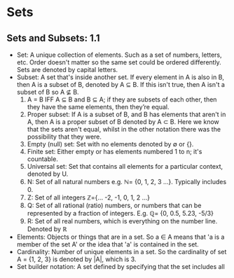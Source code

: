 # Sets
## Sets and Subsets: 1.1
- Set: A unique collection of elements. Such as a set of numbers, letters, etc. Order doesn't matter so the same set could be ordered differently. Sets are denoted by capital letters.
- Subset: A set that's inside another set. If every element in A is also in B, then A is a subset of B, denoted by A ⊆ B. If this isn't true, then A isn't a subset of B so A ⊈ B.
  1. A = B IFF A ⊆ B and B ⊆ A; if they are subsets of each other, then they have the same elements, then they’re equal.
  2. Proper subset: If A is a subset of B, and B has elements that aren't in A, then A is a proper subset of B denoted by  A ⊂ B. Here we know that the sets aren't equal, whilst in the other notation there was the possibility that they were.
  3. Empty (null) set: Set with no elements denoted by  ∅ or {}.
  4. Finite set: Either empty or has elements numbered 1 to n; it's countable.
  5. Universal set: Set that contains all elements for a particular context, denoted by U.
  6. N: Set of all natural numbers e.g. $\mathbb{N}=$ {0, 1, 2, 3 ...}. Typically includes 0.
  7. Z: Set of all integers $\mathbb{Z}=${... -2, -1, 0, 1, 2 ...}
  8. Q: Set of all rational (ratio) numbers, or numbers that can be represented by a fraction of integers. E.g. $\mathbb{Q} =$ {0, 0.5, 5.23, -5/3}
  9. R: Set of all real numbers, which is everything on the number line. Denoted by $\mathbb{R}$
- Elements: Objects or things that are in a set. So a ∈ A means that 'a is a member of the set A' or the idea that 'a' is contained in the set.
- Cardinality: Number of unique elements in a set. So the cardinality of set A = {1, 2, 3} is denoted by |A|, which is 3.
- Set builder notation: A set defined by specifying that the set includes all 
